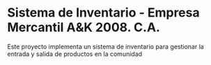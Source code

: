# Sistema de Inventario - Empresa Mercantil A&K 2008. C.A.

Este proyecto implementa un sistema de inventario para gestionar la entrada y salida de productos en la comunidad
